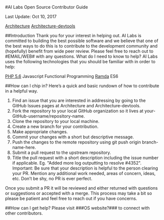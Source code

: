 #AI Labs Open Source Contributor Guide

Last Update: Oct 10, 2017

[Architecture](https://github.com/ai-labs-team/architecture)
[Architecture-devtools](https://github.com/ai-labs-team/architecture-devtools)

##Introduction
Thank you for your interest in helping out. AI Labs is committed to building the best possible software and we believe that one of the best ways to do this is to contribute to the development community and (hopefully) benefit from wide peer review. Please feel free to reach out to #EMAIL/WEB# with any questions.
What do I need to know to help?
AI Labs uses the following technologies that you should be familiar with in order to help:

[PHP 5.6](http://php.net)
Javascript Functional Programming
[Ramda](http://ramdajs.com/docs/)
ES6

##How can I chip in?
Here’s a quick and basic rundown of how to contribute in a helpful way.

1. Find an issue that you are interested in addressing by going to the GitHub Issues pages at Architecture and Architecture-devtools.
2. Fork the repository to your local GitHub organization so it lives at your-GitHub-username/repository-name.
3. Clone the repository to your local machine.
4. Create a new branch for your contribution.
5. Make appropriate changes.
6. Commit your changes with a short but descriptive message.
7. Push the changes to the remote repository using git push origin branch-name-here.
8. Submit a pull request to the upstream repository.
9. Title the pull request with a short description including the issue number if applicable.  Eg. "Added more log outputting to resolve #4352". Important: Be sure that your description is helpful to the person clearing your PR. Mention any additional work needed, areas of concern, ideas, etc. Don’t be shy, no PR is ever perfect.

Once you submit a PR it will be reviewed and either returned with questions or suggestions or accepted with a merge. This process may take a bit so please be patient and feel free to reach out if you have concerns.

##How can I get help?
Please visit ###OS website?### to connect with other contributors.
